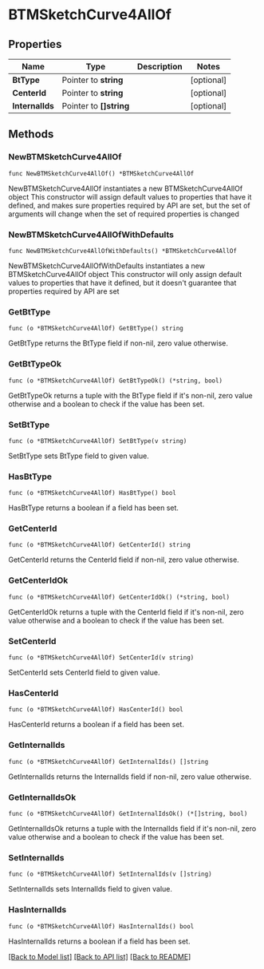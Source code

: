 # BTMSketchCurve4AllOf

## Properties

Name | Type | Description | Notes
------------ | ------------- | ------------- | -------------
**BtType** | Pointer to **string** |  | [optional] 
**CenterId** | Pointer to **string** |  | [optional] 
**InternalIds** | Pointer to **[]string** |  | [optional] 

## Methods

### NewBTMSketchCurve4AllOf

`func NewBTMSketchCurve4AllOf() *BTMSketchCurve4AllOf`

NewBTMSketchCurve4AllOf instantiates a new BTMSketchCurve4AllOf object
This constructor will assign default values to properties that have it defined,
and makes sure properties required by API are set, but the set of arguments
will change when the set of required properties is changed

### NewBTMSketchCurve4AllOfWithDefaults

`func NewBTMSketchCurve4AllOfWithDefaults() *BTMSketchCurve4AllOf`

NewBTMSketchCurve4AllOfWithDefaults instantiates a new BTMSketchCurve4AllOf object
This constructor will only assign default values to properties that have it defined,
but it doesn't guarantee that properties required by API are set

### GetBtType

`func (o *BTMSketchCurve4AllOf) GetBtType() string`

GetBtType returns the BtType field if non-nil, zero value otherwise.

### GetBtTypeOk

`func (o *BTMSketchCurve4AllOf) GetBtTypeOk() (*string, bool)`

GetBtTypeOk returns a tuple with the BtType field if it's non-nil, zero value otherwise
and a boolean to check if the value has been set.

### SetBtType

`func (o *BTMSketchCurve4AllOf) SetBtType(v string)`

SetBtType sets BtType field to given value.

### HasBtType

`func (o *BTMSketchCurve4AllOf) HasBtType() bool`

HasBtType returns a boolean if a field has been set.

### GetCenterId

`func (o *BTMSketchCurve4AllOf) GetCenterId() string`

GetCenterId returns the CenterId field if non-nil, zero value otherwise.

### GetCenterIdOk

`func (o *BTMSketchCurve4AllOf) GetCenterIdOk() (*string, bool)`

GetCenterIdOk returns a tuple with the CenterId field if it's non-nil, zero value otherwise
and a boolean to check if the value has been set.

### SetCenterId

`func (o *BTMSketchCurve4AllOf) SetCenterId(v string)`

SetCenterId sets CenterId field to given value.

### HasCenterId

`func (o *BTMSketchCurve4AllOf) HasCenterId() bool`

HasCenterId returns a boolean if a field has been set.

### GetInternalIds

`func (o *BTMSketchCurve4AllOf) GetInternalIds() []string`

GetInternalIds returns the InternalIds field if non-nil, zero value otherwise.

### GetInternalIdsOk

`func (o *BTMSketchCurve4AllOf) GetInternalIdsOk() (*[]string, bool)`

GetInternalIdsOk returns a tuple with the InternalIds field if it's non-nil, zero value otherwise
and a boolean to check if the value has been set.

### SetInternalIds

`func (o *BTMSketchCurve4AllOf) SetInternalIds(v []string)`

SetInternalIds sets InternalIds field to given value.

### HasInternalIds

`func (o *BTMSketchCurve4AllOf) HasInternalIds() bool`

HasInternalIds returns a boolean if a field has been set.


[[Back to Model list]](../README.md#documentation-for-models) [[Back to API list]](../README.md#documentation-for-api-endpoints) [[Back to README]](../README.md)


